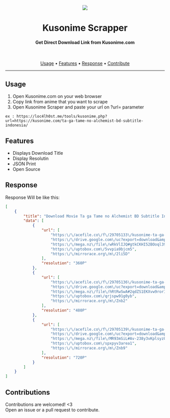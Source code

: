 <p align="center">
<img src="https://i.pinimg.com/originals/a3/1b/ec/a31becfcb76c2a3d73118c2b7b302b0b.png"  align="center"/>
</p>

<h1 align="center"> Kusonime Scrapper </h1>
<h4 align="center"> Get Direct Download Link from Kusonime.com<br/></h4>
<br/>
 </p>
 <p align="center">
  <a href="#usage">Usage</a> •
  <a href="#features">Features</a> •
  <a href="#response">Response</a> •
  <a href="#contributions">Contribute</a>
</p>

---

## Usage
1. Open Kusonime.com on your web browser
2. Copy link from anime that you want to scrape
3. Open Kusonime Scraper and paste your url on ?url= parameter

```
ex : https://loc4lh0st.me/tools/kusonime.php?url=https://kusonime.com/ta-ga-tame-no-alchemist-bd-subtitle-indonesia/
```
## Features
* Displays Download Title
* Display Resolutin
* JSON Print
* Open Source

## Response
Response Will be like this:

```json
[
    {
        "title": "Download Movie Ta ga Tame no Alchemist BD Subtitle Indonesia",
        "data": [
            {
                "url": [
                    "https:\/\/acefile.co\/f\/29705133\/kusonime-ta-ga-tame-no-alchemist-bdrip-360p-mp4",
                    "https:\/\/drive.google.com\/uc?export=download&amp;id=1AvJCxevFA2mr0Dxcrrzdp-Gn3HqL8ujG",
                    "https:\/\/mega.nz\/file\/wRkVlIJQ#gtkCKHI52BOoql39a0VEngEs63CZSP717oVFsfTZur4",
                    "https:\/\/uptobox.com\/5vvpia9bjcm5",
                    "https:\/\/mirrorace.org\/m\/2li5D"
                ],
                "resolution": "360P"
            },
            {
                "url": [
                    "https:\/\/acefile.co\/f\/29705136\/kusonime-ta-ga-tame-no-alchemist-bdrip-480p-mkv",
                    "https:\/\/drive.google.com\/uc?export=download&amp;id=1fxQRfu6NnLi0A5KGhR6cHS63QH_BlPd7",
                    "https:\/\/mega.nz\/file\/hRtRwSwA#2qdZS1EKXvw9rorIfhledxNuIuwKyUWePXZO_nFw7TY",
                    "https:\/\/uptobox.com\/qrjspw91g0yb",
                    "https:\/\/mirrorace.org\/m\/Znb2"
                ],
                "resolution": "480P"
            },
            {
                "url": [
                    "https:\/\/acefile.co\/f\/29705139\/kusonime-ta-ga-tame-no-alchemist-bdrip-720p-mkv",
                    "https:\/\/drive.google.com\/uc?export=download&amp;id=17VZHaPC2IqSt1rFlpt-X6pRurpKG1BwQ",
                    "https:\/\/mega.nz\/file\/MR93mSiL#Av-238y3vKplsyzQekXfP_rLlZ5aMCzzhLXNMiuAeJo",
                    "https:\/\/uptobox.com\/spxpyv3area1",
                    "https:\/\/mirrorace.org\/m\/Znb9"
                ],
                "resolution": "720P"
            }
        ]
    }
]
```
## Contributions
Contributions are welcomed! <3 <br/>
Open an issue or a pull request to contribute.
